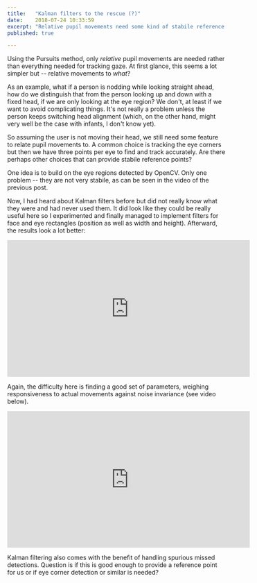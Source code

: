 ```yaml
---
title:   "Kalman filters to the rescue (?)"
date:    2018-07-24 10:33:59
excerpt: "Relative pupil movements need some kind of stabile reference point"
published: true

---
```

Using the Pursuits method, only *relative* pupil movements are needed rather
than everything needed for tracking gaze. At first glance, this seems a lot
simpler but -- relative movements to *what*?

As an example, what if a person is nodding while looking straight ahead, how
do we distinguish that from the person looking up and down with a fixed
head, if we are only looking at the eye region? We don't, at least if we want
to avoid complicating things. It's not really a problem unless the person
keeps switching head alignment (which, on the other hand, might very well be
the case with infants, I don't know yet).

So assuming the user is not moving their head, we still need some feature
to relate pupil movements to. A common choice is tracking the eye corners
but then we have three points per eye to find and track accurately. Are there
perhaps other choices that can provide stabile reference points?

One idea is to build on the eye regions detected by OpenCV. Only one problem
-- they are not very stabile, as can be seen in the video of the previous
post.

Now, I had heard about Kalman filters before but did not really know what
they were and had never used them. It did look like they could be really
useful here so I experimented and finally managed to implement filters for
face and eye rectangles (position as well as width and height). Afterward,
the results look a lot better:

<iframe width="560" height="315"
src="https://www.youtube.com/embed/o54Bd3Du_Kg" frameborder="0"
allow="autoplay; encrypted-media" allowfullscreen></iframe>

Again, the difficulty here is finding a good set of parameters, weighing
responsiveness to actual movements against noise invariance (see video
below).

<iframe width="560" height="315"
src="https://www.youtube.com/embed/pFVXfsdOOhw" frameborder="0"
allow="autoplay; encrypted-media" allowfullscreen></iframe>

Kalman filtering also comes with the benefit of handling spurious missed
detections. Question is if this is good enough to provide a reference
point for us or if eye corner detection or similar is needed?

